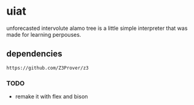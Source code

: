 # uiat
unforecasted intervolute alamo tree
is a little simple interpreter that was made for learning perpouses.

## dependencies
```
https://github.com/Z3Prover/z3
```

### TODO
- remake it with flex and bison
